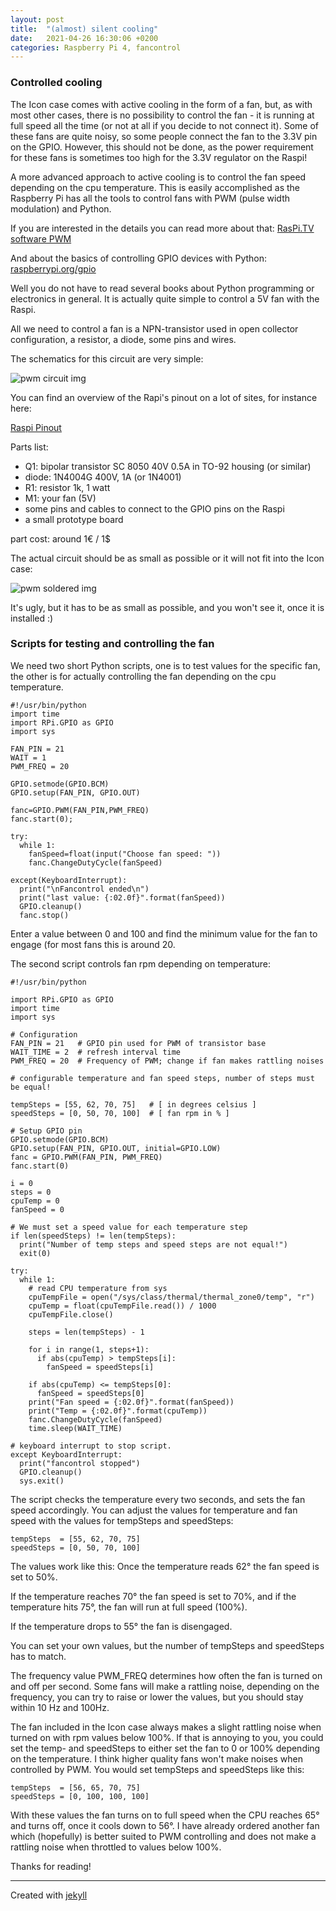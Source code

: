 ```yaml
---
layout: post
title:  "(almost) silent cooling"
date:   2021-04-26 16:30:06 +0200
categories: Raspberry Pi 4, fancontrol
---
```

### Controlled cooling

The Icon case comes with active cooling in the form of a fan, but, as with most other cases, there is no possibility to control the fan - it is running at full speed all the time (or not at all if you decide to not connect it). Some of these fans are quite noisy, so some people connect the fan to the 3.3V pin on the GPIO. However, this should not be done, as the power requirement for these fans is sometimes too high for the 3.3V regulator on the Raspi!

A more advanced approach to active cooling is to control the fan speed depending on the cpu temperature. This is easily accomplished as the Raspberry Pi has all the tools to control fans with PWM (pulse width modulation) and Python.

If you are interested in the details you can read more about that:
[RasPi.TV software PWM][raspi.tv]

And about the basics of controlling GPIO devices with Python:
[raspberrypi.org/gpio][raspberrygpio]

Well you do not have to read several books about Python programming or electronics in general. It is actually quite simple to control a 5V fan with the Raspi.

All we need to control a fan is a NPN-transistor used in open collector configuration, a resistor, a diode, some pins and wires.

The schematics for this circuit are very simple:

![pwm circuit img](/images/pwm_fan_circuit.jpg)

You can find an overview of the Rapi's pinout on a lot of sites, for instance here:

[Raspi Pinout][pinout]

Parts list:

* Q1: bipolar transistor SC 8050 40V 0.5A in TO-92 housing (or similar)
* diode: 1N4004G 400V, 1A (or 1N4001)
* R1: resistor 1k, 1 watt
* M1: your fan (5V)
* some pins and cables to connect to the GPIO pins on the Raspi
* a small prototype board

part cost: around 1€ / 1$

The actual circuit should be as small as possible or it will not fit into the Icon case:

![pwm soldered img](/images/pwm_circuit.jpg)

It's ugly, but it has to be as small as possible, and you won't see it, once it is installed :)

### Scripts for testing and controlling the fan

We need two short Python scripts, one is to test values for the specific fan, the other is for actually controlling the fan depending on the cpu temperature.

~~~
#!/usr/bin/python
import time
import RPi.GPIO as GPIO
import sys

FAN_PIN = 21
WAIT = 1
PWM_FREQ = 20

GPIO.setmode(GPIO.BCM)
GPIO.setup(FAN_PIN, GPIO.OUT)

fanc=GPIO.PWM(FAN_PIN,PWM_FREQ)
fanc.start(0);

try:
  while 1:
    fanSpeed=float(input("Choose fan speed: "))
    fanc.ChangeDutyCycle(fanSpeed)

except(KeyboardInterrupt):
  print("\nFancontrol ended\n")
  print("last value: {:02.0f}".format(fanSpeed))
  GPIO.cleanup()
  fanc.stop()
~~~

Enter a value between 0 and 100 and find the minimum value for the fan to engage (for most fans this is around 20.

The second script controls fan rpm depending on temperature:

~~~
#!/usr/bin/python

import RPi.GPIO as GPIO
import time
import sys

# Configuration
FAN_PIN = 21   # GPIO pin used for PWM of transistor base
WAIT_TIME = 2  # refresh interval time
PWM_FREQ = 20  # Frequency of PWM; change if fan makes rattling noises

# configurable temperature and fan speed steps, number of steps must be equal!

tempSteps = [55, 62, 70, 75]   # [ in degrees celsius ]
speedSteps = [0, 50, 70, 100]  # [ fan rpm in % ]

# Setup GPIO pin
GPIO.setmode(GPIO.BCM)
GPIO.setup(FAN_PIN, GPIO.OUT, initial=GPIO.LOW)
fanc = GPIO.PWM(FAN_PIN, PWM_FREQ)
fanc.start(0)

i = 0
steps = 0
cpuTemp = 0
fanSpeed = 0

# We must set a speed value for each temperature step
if len(speedSteps) != len(tempSteps):
  print("Number of temp steps and speed steps are not equal!")
  exit(0)

try:
  while 1:
    # read CPU temperature from sys
    cpuTempFile = open("/sys/class/thermal/thermal_zone0/temp", "r")
    cpuTemp = float(cpuTempFile.read()) / 1000
    cpuTempFile.close()

    steps = len(tempSteps) - 1
    
    for i in range(1, steps+1):
      if abs(cpuTemp) > tempSteps[i]:
        fanSpeed = speedSteps[i]
        
    if abs(cpuTemp) <= tempSteps[0]:
      fanSpeed = speedSteps[0]
    print("Fan speed = {:02.0f}".format(fanSpeed))
    print("Temp = {:02.0f}".format(cpuTemp))
    fanc.ChangeDutyCycle(fanSpeed)
    time.sleep(WAIT_TIME)

# keyboard interrupt to stop script.
except KeyboardInterrupt:
  print("fancontrol stopped")
  GPIO.cleanup()
  sys.exit()
~~~

The script checks the temperature every two seconds, and sets the fan speed accordingly. You can adjust the values for temperature and fan speed with the values for tempSteps and speedSteps:

~~~
tempSteps  = [55, 62, 70, 75]
speedSteps = [0, 50, 70, 100]
~~~

The values work like this: Once the temperature reads 62° the fan speed is set to 50%.

If the temperature reaches 70° the fan speed is set to 70%, and if the temperature hits 75°, the fan will run at full speed (100%).

If the temperature drops to 55° the fan is disengaged.

You can set your own values, but the number of tempSteps and speedSteps has to match.

The frequency value PWM_FREQ determines how often the fan is turned on and off per second. Some fans will make a rattling noise, depending on the frequency, you can try to raise or lower the values, but you should stay within 10 Hz and 100Hz. 

The fan included in the Icon case always makes a slight rattling noise when turned on with rpm values below 100%. If that is annoying to you, you could set the temp- and speedSteps to either set the fan to 0 or 100% depending on the temperature. I think higher quality fans won't make noises when controlled by PWM. You would set tempSteps and speedSteps like this:

~~~
tempSteps  = [56, 65, 70, 75]
speedSteps = [0, 100, 100, 100]
~~~

With these values the fan turns on to full speed when the CPU reaches 65° and turns off, once it cools down to 56°. 
I have already ordered another fan which (hopefully) is better suited to PWM controlling and does not make a rattling noise when throttled to values below 100%.

Thanks for reading!

---

Created with [jekyll][jekyll-link]

[jekyll-link]: https://jekyllrb.com/
[raspi.tv]: https://2013/rpi-gpio-0-5-2a-now-has-software-pwm-how-to-use-it
[raspberrygpio]: https://www.raspberrypi.org/documentation/usage/gpio/python/README.md
[pinout]: https://pinout.xyz/
